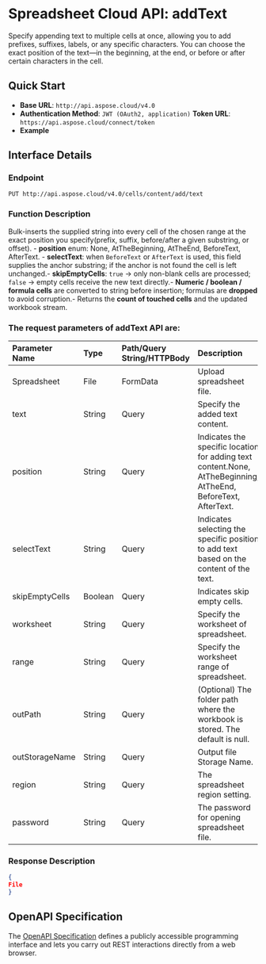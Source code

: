 # **Spreadsheet Cloud API: addText**

Specify appending text to multiple cells at once, allowing you to add prefixes, suffixes, labels, or any specific characters. You can choose the exact position of the text—in the beginning, at the end, or before or after certain characters in the cell. 


## **Quick Start**

- **Base URL**: `http://api.aspose.cloud/v4.0`
- **Authentication Method**: `JWT (OAuth2, application)`  **Token URL**: `https://api.aspose.cloud/connect/token`
- **Example** 

## **Interface Details**

### **Endpoint** 

```
PUT http://api.aspose.cloud/v4.0/cells/content/add/text
```
### **Function Description**
Bulk-inserts the supplied string into every cell of the chosen range at the exact position you specify(prefix, suffix, before/after a given substring, or offset).  - **position** enum: None, AtTheBeginning, AtTheEnd, BeforeText, AfterText.  - **selectText**: when `BeforeText` or `AfterText` is used, this field supplies the anchor substring; if the anchor is not found the cell is left unchanged.- **skipEmptyCells**: `true` → only non-blank cells are processed; `false` → empty cells receive the new text directly.- **Numeric / boolean / formula cells** are converted to string before insertion; formulas are **dropped** to avoid corruption.- Returns the **count of touched cells** and the updated workbook stream.

### The request parameters of **addText** API are: 

| Parameter Name | Type | Path/Query String/HTTPBody | Description | 
| :- | :- | :- |:- | 
|Spreadsheet|File|FormData|Upload spreadsheet file.|
|text|String|Query|Specify the added text content.|
|position|String|Query|Indicates the specific location for adding text content.None, AtTheBeginning, AtTheEnd, BeforeText, AfterText.  |
|selectText|String|Query|Indicates selecting the specific position to add text based on the content of the text.|
|skipEmptyCells|Boolean|Query|Indicates skip empty cells.|
|worksheet|String|Query|Specify the worksheet of spreadsheet.|
|range|String|Query|Specify the worksheet range of spreadsheet.|
|outPath|String|Query|(Optional) The folder path where the workbook is stored. The default is null.|
|outStorageName|String|Query|Output file Storage Name.|
|region|String|Query|The spreadsheet region setting.|
|password|String|Query|The password for opening spreadsheet file.|

### **Response Description**
```json
{
File
}
```


## OpenAPI Specification

The [OpenAPI Specification](https://reference.aspose.cloud/cells/#/TextProcessingController/AddText) defines a publicly accessible programming interface and lets you carry out REST interactions directly from a web browser.
